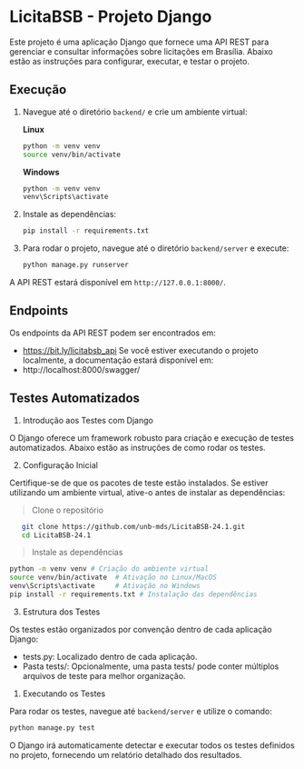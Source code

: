 # LicitaBSB - Projeto Django

Este projeto é uma aplicação Django que fornece uma API REST para gerenciar e consultar informações sobre licitações em Brasília. Abaixo estão as instruções para configurar, executar, e testar o projeto.

## Execução

1. Navegue até o diretório `backend/` e crie um ambiente virtual:

    **Linux**
    ```bash
    python -m venv venv
    source venv/bin/activate
    ```

    **Windows**
    ```bash
    python -m venv venv
    venv\Scripts\activate
    ```

2. Instale as dependências:

    ```bash
    pip install -r requirements.txt
    ```

3. Para rodar o projeto, navegue até o diretório `backend/server` e execute:

    ```bash
    python manage.py runserver
    ```

A API REST estará disponível em `http://127.0.0.1:8000/`.

## Endpoints

Os endpoints da API REST podem ser encontrados em: 
- https://bit.ly/licitabsb_api 
Se você estiver executando o projeto localmente, a documentação estará disponível em:
- http://localhost:8000/swagger/ 

## Testes Automatizados

1. Introdução aos Testes com Django

O Django oferece um framework robusto para criação e execução de testes automatizados. Abaixo estão as instruções de como rodar os testes.

2. Configuração Inicial

Certifique-se de que os pacotes de teste estão instalados. Se estiver utilizando um ambiente virtual, ative-o antes de instalar as dependências:
> Clone o repositório
 ```bash
    git clone https://github.com/unb-mds/LicitaBSB-24.1.git
    cd LicitaBSB-24.1
 ```
> Instale as dependências
```bash
python -m venv venv # Criação do ambiente virtual
source venv/bin/activate  # Ativação no Linux/MacOS
venv\Scripts\activate     # Ativação no Windows
pip install -r requirements.txt # Instalação das dependências
```

3. Estrutura dos Testes
   
Os testes estão organizados por convenção dentro de cada aplicação Django:
- tests.py: Localizado dentro de cada aplicação.
- Pasta tests/: Opcionalmente, uma pasta tests/ pode conter múltiplos arquivos de teste para melhor organização.


1. Executando os Testes
   
Para rodar os testes, navegue até `backend/server` e utilize o comando:

```bash
python manage.py test
```
O Django irá automaticamente detectar e executar todos os testes definidos no projeto, fornecendo um relatório detalhado dos resultados.